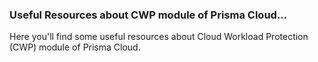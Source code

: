 ### Useful Resources about CWP module of Prisma Cloud...

Here you'll find some useful resources about Cloud Workload Protection (CWP) module of Prisma Cloud.